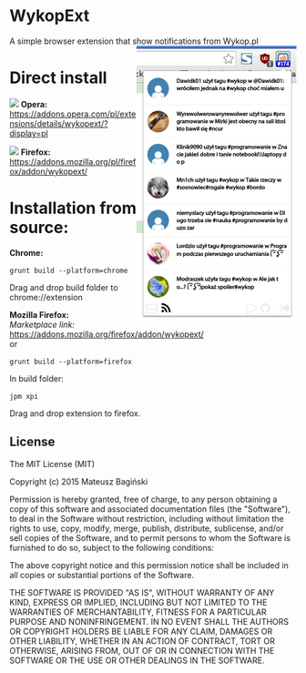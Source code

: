 # WykopExt
A simple browser extension that show notifications from Wykop.pl
<br>
<img src="/screenshots/1.png" align="right" />

# Direct install
![](https://avatars2.githubusercontent.com/u/191904?v=3&s=24) **Opera:** https://addons.opera.com/pl/extensions/details/wykopext/?display=pl

![](https://raw.githubusercontent.com/alrra/browser-logos/master/firefox/firefox_24x24.png) **Firefox:** https://addons.mozilla.org/pl/firefox/addon/wykopext/

# Installation from source:
**Chrome:**
```
grunt build --platform=chrome
```
Drag and drop build folder to chrome://extension

**Mozilla Firefox:**<br />
_Marketplace link:_ https://addons.mozilla.org/firefox/addon/wykopext/<br />
or
```
grunt build --platform=firefox

```
In build folder:
```
jpm xpi
```
Drag and drop extension to firefox.

## License
The MIT License (MIT)

Copyright (c) 2015 Mateusz Bagiński

Permission is hereby granted, free of charge, to any person obtaining a copy
of this software and associated documentation files (the "Software"), to deal
in the Software without restriction, including without limitation the rights
to use, copy, modify, merge, publish, distribute, sublicense, and/or sell
copies of the Software, and to permit persons to whom the Software is
furnished to do so, subject to the following conditions:

The above copyright notice and this permission notice shall be included in
all copies or substantial portions of the Software.

THE SOFTWARE IS PROVIDED "AS IS", WITHOUT WARRANTY OF ANY KIND, EXPRESS OR
IMPLIED, INCLUDING BUT NOT LIMITED TO THE WARRANTIES OF MERCHANTABILITY,
FITNESS FOR A PARTICULAR PURPOSE AND NONINFRINGEMENT. IN NO EVENT SHALL THE
AUTHORS OR COPYRIGHT HOLDERS BE LIABLE FOR ANY CLAIM, DAMAGES OR OTHER
LIABILITY, WHETHER IN AN ACTION OF CONTRACT, TORT OR OTHERWISE, ARISING FROM,
OUT OF OR IN CONNECTION WITH THE SOFTWARE OR THE USE OR OTHER DEALINGS IN
THE SOFTWARE.
